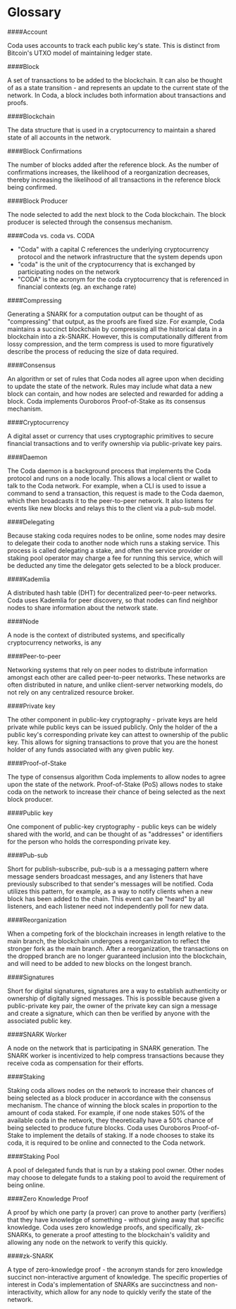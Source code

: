 # Glossary

####Account

Coda uses accounts to track each public key's state. This is distinct from Bitcoin's UTXO model of maintaining ledger state.

####Block

A set of transactions to be added to the blockchain. It can also be thought of as a state transition - and represents an update to the current state of the network. In Coda, a block includes both information about transactions and proofs.

####Blockchain

The data structure that is used in a cryptocurrency to maintain a shared state of all accounts in the network. 

####Block Confirmations

The number of blocks added after the reference block. As the number of confirmations increases, the likelihood of a reorganization decreases, thereby increasing the likelihood of all transactions in the reference block being confirmed.

####Block Producer

The node selected to add the next block to the Coda blockchain. The block producer is selected through the consensus mechanism.

####Coda vs. coda vs. CODA

- "Coda" with a capital C references the underlying cryptocurrency protocol and the network infrastructure that the system depends upon
- "coda" is the unit of the cryptocurrency that is exchanged by participating nodes on the network
- "CODA" is the acronym for the coda cryptocurrency that is referenced in financial contexts (eg. an exchange rate)

####Compressing

Generating a SNARK for a computation output can be thought of as "compressing" that output, as the proofs are fixed size. For example, Coda maintains a succinct blockchain by compressing all the historical data in a blockchain into a zk-SNARK. However, this is computationally different from lossy compression, and the term compress is used to more figuratively describe the process of reducing the size of data required.

####Consensus

An algorithm or set of rules that Coda nodes all agree upon when deciding to update the state of the network. Rules may include what data a new block can contain, and how nodes are selected and rewarded for adding a block. Coda implements Ouroboros Proof-of-Stake as its consensus mechanism.

####Cryptocurrency

A digital asset or currency that uses cryptographic primitives to secure financial transactions and to verify ownership via public-private key pairs.

####Daemon

The Coda daemon is a background process that implements the Coda protocol and runs on a node<link to node> locally. This allows a local client or wallet to talk to the Coda network. For example, when a CLI is used to issue a command to send a transaction, this request is made to the Coda daemon, which then broadcasts it to the peer-to-peer network. It also listens for events like new blocks and relays this to the client via a pub-sub<link to pub-sub> model.

####Delegating

Because staking coda requires nodes to be online, some nodes may desire to delegate their coda to another node which runs a staking service. This process is called delegating a stake, and often the service provider or staking pool operator may charge a fee for running this service, which will be deducted any time the delegator gets selected to be a block producer.

####Kademlia

A distributed hash table (DHT) for decentralized peer-to-peer networks. Coda uses Kademlia for peer discovery, so that nodes can find neighbor nodes to share information about the network state.

####Node

A node is the context of distributed systems, and specifically cryptocurrency networks, is any   

####Peer-to-peer

Networking systems that rely on peer nodes to distribute information amongst each other are called peer-to-peer networks. These networks are often distributed in nature, and unlike client-server networking models, do not rely on any centralized resource broker.

####Private key

The other component in public-key cryptography - private keys are held private while public keys can be issued publicly. Only the holder of the a public key's corresponding private key can attest to ownership of the public key. This allows for signing transactions to prove that you are the honest holder of any funds associated with any given public key.

####Proof-of-Stake

The type of consensus algorithm Coda implements to allow nodes to agree upon the state of the network. Proof-of-Stake (PoS) allows nodes to stake<link to staking> coda on the network to increase their chance of being selected as the next block producer.

####Public key

One component of public-key cryptography - public keys can be widely shared with the world, and can be thought of as "addresses" or identifiers for the person who holds the corresponding private key.

####Pub-sub

Short for publish-subscribe, pub-sub is a a messaging pattern where message senders broadcast messages, and any listeners that have previously subscribed to that sender's messages will be notified. Coda utilizes this pattern, for example, as a way to notify clients when a new block has been added to the chain. This event can be "heard" by all listeners, and each listener need not independently poll for new data.

####Reorganization

When a competing fork of the blockchain increases in length relative to the main branch, the blockchain undergoes a reorganization to reflect the stronger fork as the main branch. After a reorganization, the transactions on the dropped branch are no longer guaranteed inclusion into the blockchain, and will need to be added to new blocks on the longest branch.

####Signatures

Short for digital signatures, signatures are a way to establish authenticity or ownership of digitally signed messages. This is possible because given a public-private key pair, the owner of the private key can sign a message and create a signature, which can then be verified by anyone with the associated public key.

####SNARK Worker

A node on the network that is participating in SNARK generation.  The SNARK worker is incentivized to help compress transactions because they receive coda as compensation for their efforts.

####Staking

Staking coda allows nodes on the network to increase their chances of being selected as a block producer in accordance with the consensus mechanism. The chance of winning the block scales in proportion to the amount of coda staked. For example, if one node stakes 50% of the available coda in the network, they theoretically have a 50% chance of being selected to produce future blocks. Coda uses Ouroboros<link> Proof-of-Stake to implement the details of staking. If a node chooses to stake its coda, it is required to be online and connected to the Coda network.

####Staking Pool

A pool of delegated funds that is run by a staking pool owner. Other nodes may choose to delegate funds to a staking pool to avoid the requirement of being online.

####Zero Knowledge Proof

A proof by which one party (a prover) can prove to another party (verifiers) that they have knowledge of something - without giving away that specific knowledge. Coda uses zero knowledge proofs, and specifically, zk-SNARKs, to generate a proof attesting to the blockchain's validity and allowing any node on the network to verify this quickly.

####zk-SNARK

A type of zero-knowledge proof - the acronym stands for zero knowledge succinct non-interactive argument of knowledge. The specific properties of interest in Coda's implementation of SNARKs are succinctness and non-interactivity, which allow for any node to quickly verify the state of the network.